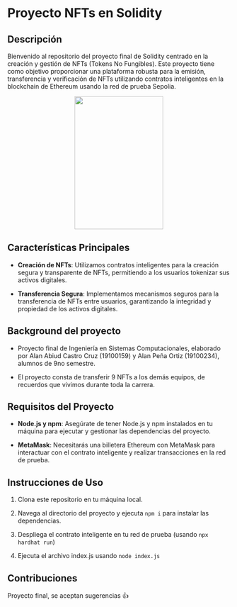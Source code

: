 # Proyecto NFTs en Solidity

## Descripción

Bienvenido al repositorio del proyecto final de Solidity centrado en la creación y gestión de NFTs (Tokens No Fungibles). Este proyecto tiene como objetivo proporcionar una plataforma robusta para la emisión, transferencia y verificación de NFTs utilizando contratos inteligentes en la blockchain de Ethereum usando la red de prueba Sepolia.

<center>
    <img style=" width: 200px; height: 300px; object-fit: fill;" src="https://upload.wikimedia.org/wikipedia/commons/thumb/0/05/Ethereum_logo_2014.svg/1257px-Ethereum_logo_2014.svg.png"/>
</center>

## Características Principales

- **Creación de NFTs**: Utilizamos contratos inteligentes para la creación segura y transparente de NFTs, permitiendo a los usuarios tokenizar sus activos digitales.

- **Transferencia Segura**: Implementamos mecanismos seguros para la transferencia de NFTs entre usuarios, garantizando la integridad y propiedad de los activos digitales.

## Background del proyecto

- Proyecto final de Ingeniería en Sistemas Computacionales, elaborado por Alan Abiud Castro Cruz (19100159) y Alan Peña Ortiz (19100234), alumnos de 9no semestre.

- El proyecto consta de transferir 9 NFTs a los demás equipos, de recuerdos que vivimos durante toda la carrera. 

## Requisitos del Proyecto

- **Node.js y npm**: Asegúrate de tener Node.js y npm instalados en tu máquina para ejecutar y gestionar las dependencias del proyecto.

- **MetaMask**: Necesitarás una billetera Ethereum con MetaMask para interactuar con el contrato inteligente y realizar transacciones en la red de prueba.

## Instrucciones de Uso

1. Clona este repositorio en tu máquina local.

2. Navega al directorio del proyecto y ejecuta `npm i` para instalar las dependencias.

3. Despliega el contrato inteligente en tu red de prueba (usando `npx hardhat run`)

4. Ejecuta el archivo index.js usando `node index.js`


## Contribuciones

Proyecto final, se aceptan sugerencias 👍

